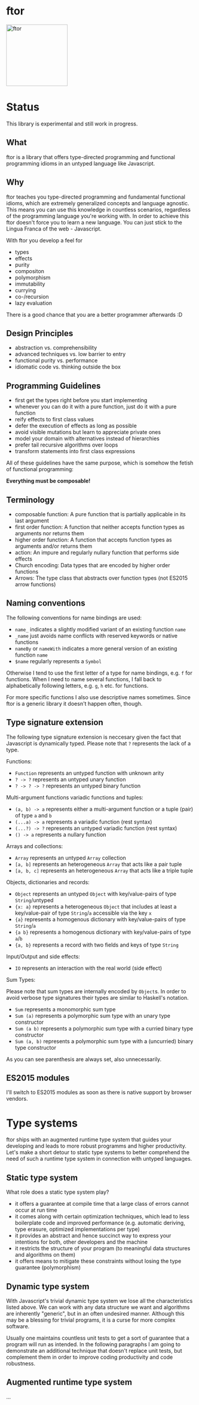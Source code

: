 ftor
====

<img src="https://i.stack.imgur.com/UqCPm.png?s=328&g=1" width="164" height="164" alt="ftor">

# Status

This library is experimental and still work in progress.

## What

ftor is a library that offers type-directed programming and functional programming idioms in an untyped language like Javascript.

## Why

ftor teaches you type-directed programming and fundamental functional idioms, which are extremely generalized concepts and language agnostic. This means you can use this knowledge in countless scenarios, regardless of the programming language you're working with. In order to achieve this ftor doesn't force you to learn a new language. You can just stick to the Lingua Franca of the web - Javascript.

With ftor you develop a feel for

* types
* effects
* purity
* compositon
* polymorphism
* immutability
* currying
* co-/recursion
* lazy evaluation

There is a good chance that you are a better programmer afterwards :D

## Design Principles

* abstraction vs. comprehensibility
* advanced techniques vs. low barrier to entry
* functional purity vs. performance
* idiomatic code vs. thinking outside the box

## Programming Guidelines

* first get the types right before you start implementing
* whenever you can do it with a pure function, just do it with a pure function
* reify effects to first class values
* defer the execution of effects as long as possible
* avoid visible mutations but learn to appreciate private ones
* model your domain with alternatives instead of hierarchies
* prefer tail recursive algorithms over loops
* transform statements into first class expressions


All of these guidelines have the same purpose, which is somehow the fetish of functional programming:

**Everything must be composable!**

## Terminology

* composable function: A pure function that is partially applicable in its last argument
* first order function: A function that neither accepts function types as arguments nor returns them
* higher order function: A function that accepts function types as arguments and/or returns them
* action: An impure and regularly nullary function that performs side effects
* Church encoding: Data types that are encoded by higher order functions
* Arrows: The type class that abstracts over function types (not ES2015 arrow functions)

## Naming conventions

The following conventions for name bindings are used:

* `name_` indicates a slightly modified variant of an existing function `name`
* `_name` just avoids name conflicts with reserved keywords or native functions
* `nameBy` or `nameWith` indicates a more general version of an existing function `name`
* `$name` regularly represents a `Symbol`

Otherwise I tend to use the first letter of a type for name bindings, e.g. `f` for functions. When I need to name several functions, I fall back to alphabetically following letters, e.g. `g`, `h` etc. for functions.

For more specific functions I also use descriptive names sometimes. Since ftor is a generic library it doesn't happen often, though.

## Type signature extension

The following type signature extension is neccesary given the fact that Javascript is dynamically typed. Please note that `?` represents the lack of a type.

Functions:

* `Function` represents an untyped function with unknown arity
* `? -> ?` represents an untyped unary function
* `? -> ? -> ?` represents an untyped binary function

Multi-argument functions variadic functions and tuples:

* `(a, b) -> a` represents either a multi-argument function or a tuple (pair) of type `a` and `b`
* `(...a) -> a` represents a variadic function (rest syntax)
* `(...?) -> ?` represents an untyped variadic function (rest syntax)
* `() -> a` represents a nullary function

Arrays and collections:

* `Array` represents an untyped `Array` collection
* `[a, b]` represents an heterogeneous `Array` that acts like a pair tuple
* `[a, b, c]` represents an heterogeneous `Array` that acts like a triple tuple

Objects, dictionaries and records:

* `Object` represents an untyped `Object` with key/value-pairs of type `String`/untyped
* `{x: a}` represents a heterogeneous `Object` that includes at least a key/value-pair of type `String`/`a` accessible via the key `x`
* `{a}` represents a homogenous dictionary with key/value-pairs of type `String`/`a`
* `{a b}` represents a homogenous dictionary with key/value-pairs of type `a`/`b`
* `{a, b}` represents a record with two fields and keys of type `String`

Input/Output and side effects:

* `IO` represents an interaction with the real world (side effect)

Sum Types:

Please note that sum types are internally encoded by `Object`s. In order to avoid verbose type signatures their types are similar to Haskell's notation.

* `Sum` represents a monomorphic sum type
* `Sum (a)` represents a polymorphic sum type with an unary type constructor
* `Sum (a b)` represents a polymorphic sum type with a curried binary type constructor
* `Sum (a, b)` represents a polymorphic sum type with a (uncurried) binary type constructor

As you can see parenthesis are always set, also unnecessarily.

## ES2015 modules

I'll switch to ES2015 modules as soon as there is native support by browser vendors.

# Type systems

ftor ships with an augmented runtime type system that guides your developing and leads to more robust programms and higher productivity. Let's make a short detour to static type systems to better comprehend the need of such a runtime type system in connection with untyped languages.

## Static type system

What role does a static type system play?

* it offers a guarantee at compile time that a large class of errors cannot occur at run time
* it comes along with certain optimization techniques, which lead to less boilerplate code and improved performance (e.g. automatic deriving, type erasure, optimized implementations per type)
* it provides an abstract and hence succinct way to express your intentions for both, other developers and the machine
* it restricts the structure of your program (to meaningful data structures and algorithms on them)
* it offers means to mitigate these constraints without losing the type guarantee (polymorphism)

## Dynamic type system

With Javascript's trivial dynamic type system we lose all the characteristics listed above. We can work with any data structure we want and algorithms are inherently "generic", but in an often undesired manner. Although this may be a blessing for trivial programs, it is a curse for more complex software.

Usually one maintains countless unit tests to get a sort of guarantee that a program will run as intended. In the following paragraphs I am going to demonstrate an additional technique that doesn't replace unit tests, but complement them in order to improve coding productivity and code robustness.

## Augmented runtime type system

...